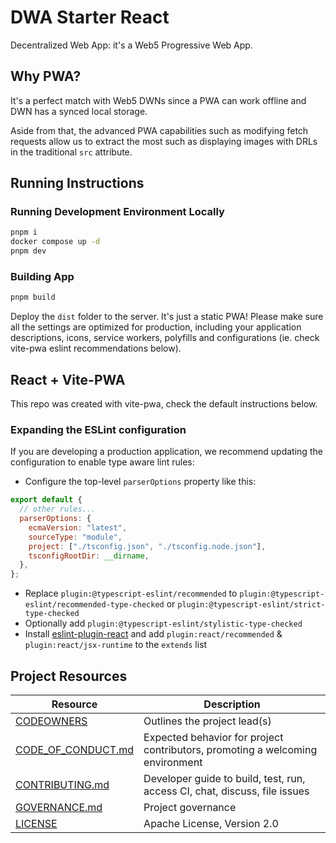 # DWA Starter React

Decentralized Web App: it's a Web5 Progressive Web App.

## Why PWA?

It's a perfect match with Web5 DWNs since a PWA can work offline and DWN has a synced local storage.

Aside from that, the advanced PWA capabilities such as modifying fetch requests allow us to extract the most such as displaying images with DRLs in the traditional `src` attribute.

## Running Instructions

### Running Development Environment Locally

```sh
pnpm i
docker compose up -d
pnpm dev
```

### Building App

```sh
pnpm build
```

Deploy the `dist` folder to the server. It's just a static PWA! Please make sure all the settings are optimized for production, including your application descriptions, icons, service workers, polyfills and configurations (ie. check vite-pwa eslint recommendations below).

## React + Vite-PWA

This repo was created with vite-pwa, check the default instructions below.

### Expanding the ESLint configuration

If you are developing a production application, we recommend updating the configuration to enable type aware lint rules:

- Configure the top-level `parserOptions` property like this:

```js
export default {
  // other rules...
  parserOptions: {
    ecmaVersion: "latest",
    sourceType: "module",
    project: ["./tsconfig.json", "./tsconfig.node.json"],
    tsconfigRootDir: __dirname,
  },
};
```

- Replace `plugin:@typescript-eslint/recommended` to `plugin:@typescript-eslint/recommended-type-checked` or `plugin:@typescript-eslint/strict-type-checked`
- Optionally add `plugin:@typescript-eslint/stylistic-type-checked`
- Install [eslint-plugin-react](https://github.com/jsx-eslint/eslint-plugin-react) and add `plugin:react/recommended` & `plugin:react/jsx-runtime` to the `extends` list

## Project Resources

| Resource                                   | Description                                                                   |
| ------------------------------------------ | ----------------------------------------------------------------------------- |
| [CODEOWNERS](./CODEOWNERS)                 | Outlines the project lead(s)                                                  |
| [CODE_OF_CONDUCT.md](./CODE_OF_CONDUCT.md) | Expected behavior for project contributors, promoting a welcoming environment |
| [CONTRIBUTING.md](./CONTRIBUTING.md)       | Developer guide to build, test, run, access CI, chat, discuss, file issues    |
| [GOVERNANCE.md](./GOVERNANCE.md)           | Project governance                                                            |
| [LICENSE](./LICENSE)                       | Apache License, Version 2.0                                                   |

